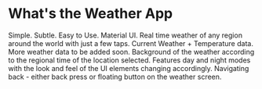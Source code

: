 # What's the Weather App
Simple. Subtle. Easy to Use.
Material UI.
Real time weather of any region around the world with just a few taps.
Current Weather + Temperature data. More weather data to be added soon.
Background of the weather according to the regional time of the location selected.
Features day and night modes with the look and feel of the UI elements changing accordingly.
Navigating back - either back press or floating button on the weather screen.
